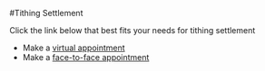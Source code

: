 #Tithing Settlement

Click the link below that best fits your needs for tithing settlement
* Make a [virtual appointment](https://bishopsharp-tithing-settlement-2021-virtual.youcanbook.me)
* Make a [face-to-face appointment](https://bishopsharp-tithing-settlement-2021.youcanbook.me)
